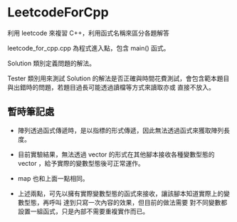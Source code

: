# LeetcodeForCpp
利用 leetcode 來複習 C++，利用函式名稱來區分各題解答

leetcode_for_cpp.cpp 為程式進入點，包含 main() 函式。

Solution 類別定義問題的解法。

Tester 類別用來測試 Solution 的解法是否正確與時間花費測試，會包含範本題目與出錯時的問題，若題目過長可能透過讀檔等方式來讀取亦或
直接不放入。


## 暫時筆記處

- 陣列透過函式傳遞時，是以指標的形式傳遞，因此無法透過函式來獲取陣列長度。

- 目前實驗結果，無法透過 vector<T> 的形式在其他腳本接收各種變數型態的 vector ，給予實際的變數型態後可正常運作。

- map 也和上面一點相同。 

- 上述兩點，可先以擁有實際變數型態的函式來接收，讓該腳本知道實際上的變數型態，再呼叫 <T> 達到只寫一次內容的效果，但目前的做法需要
對不同變數都設置一組函式，只是內部不需要重複實作而已。